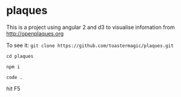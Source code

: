 # plaques

This is a project using angular 2 and d3 to visualise infomation from http://openplaques.org

To see it:
`git clone https://github.com/toastermagic/plaques.git`

`cd plaques`

`npm i`

`code .`

hit F5

